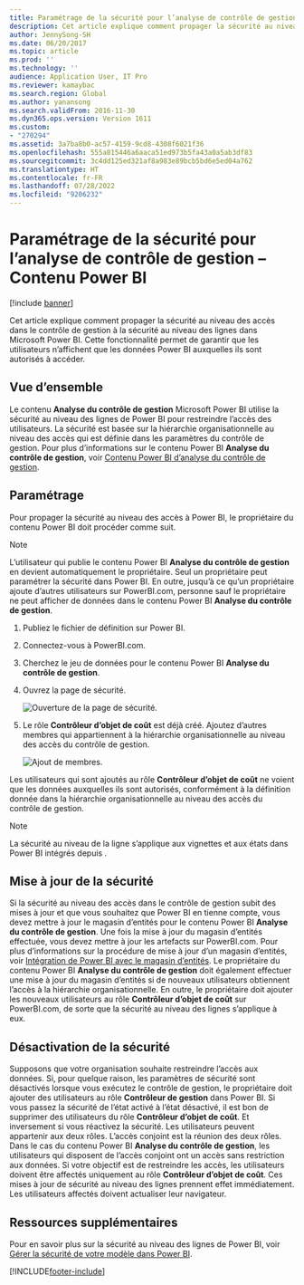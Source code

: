```yaml
---
title: Paramétrage de la sécurité pour l’analyse de contrôle de gestion – Contenu Power BI
description: Cet article explique comment propager la sécurité au niveau des accès dans le contrôle de gestion à la sécurité au niveau des lignes dans Microsoft Power BI.
author: JennySong-SH
ms.date: 06/20/2017
ms.topic: article
ms.prod: ''
ms.technology: ''
audience: Application User, IT Pro
ms.reviewer: kamaybac
ms.search.region: Global
ms.author: yanansong
ms.search.validFrom: 2016-11-30
ms.dyn365.ops.version: Version 1611
ms.custom:
- "270294"
ms.assetid: 3a7ba8b0-ac57-4159-9cd8-4308f6021f36
ms.openlocfilehash: 555a815446a6aaca51ed973b5fa43a0a5ab3df83
ms.sourcegitcommit: 3c4dd125ed321af8a983e89bcb5bd6e5ed04a762
ms.translationtype: HT
ms.contentlocale: fr-FR
ms.lasthandoff: 07/28/2022
ms.locfileid: "9206232"
---
```

# <a name="set-up-security-for-the-cost-accounting-analysis-power-bi-content"></a>Paramétrage de la sécurité pour l’analyse de contrôle de gestion – Contenu Power BI

[!include [banner](../includes/banner.md)]

Cet article explique comment propager la sécurité au niveau des accès dans le contrôle de gestion à la sécurité au niveau des lignes dans Microsoft Power BI. Cette fonctionnalité permet de garantir que les utilisateurs n’affichent que les données Power BI auxquelles ils sont autorisés à accéder.

## <a name="overview"></a>Vue d’ensemble

Le contenu **Analyse du contrôle de gestion** Microsoft Power BI utilise la sécurité au niveau des lignes de Power BI pour restreindre l’accès des utilisateurs. La sécurité est basée sur la hiérarchie organisationnelle au niveau des accès qui est définie dans les paramètres du contrôle de gestion. Pour plus d’informations sur le contenu Power BI **Analyse du contrôle de gestion**, voir [Contenu Power BI d’analyse du contrôle de gestion](cost-accounting-analysis-content-pack.md).

## <a name="setup"></a>Paramétrage
Pour propager la sécurité au niveau des accès à Power BI, le propriétaire du contenu Power BI doit procéder comme suit.

> [!NOTE]
> L’utilisateur qui publie le contenu Power BI **Analyse du contrôle de gestion** en devient automatiquement le propriétaire. Seul un propriétaire peut paramétrer la sécurité dans Power BI. En outre, jusqu’à ce qu’un propriétaire ajoute d’autres utilisateurs sur PowerBI.com, personne sauf le propriétaire ne peut afficher de données dans le contenu Power BI **Analyse du contrôle de gestion**.

1. Publiez le fichier de définition sur Power BI.
2. Connectez-vous à PowerBI.com.
3. Cherchez le jeu de données pour le contenu Power BI **Analyse du contrôle de gestion**.
4. Ouvrez la page de sécurité.

    ![Ouverture de la page de sécurité.](./media/CA-picture-1.png)

5. Le rôle **Contrôleur d’objet de coût** est déjà créé. Ajoutez d’autres membres qui appartiennent à la hiérarchie organisationnelle au niveau des accès du contrôle de gestion.

    ![Ajout de membres.](./media/CA-picture-2.png)

Les utilisateurs qui sont ajoutés au rôle **Contrôleur d’objet de coût** ne voient que les données auxquelles ils sont autorisés, conformément à la définition donnée dans la hiérarchie organisationnelle au niveau des accès du contrôle de gestion.

> [!NOTE]
> La sécurité au niveau de la ligne s’applique aux vignettes et aux états dans Power BI intégrés depuis .

## <a name="updating-security"></a>Mise à jour de la sécurité
Si la sécurité au niveau des accès dans le contrôle de gestion subit des mises à jour et que vous souhaitez que Power BI en tienne compte, vous devez mettre à jour le magasin d’entités pour le contenu Power BI **Analyse du contrôle de gestion**. Une fois la mise à jour du magasin d’entités effectuée, vous devez mettre à jour les artefacts sur PowerBI.com. Pour plus d’informations sur la procédure de mise à jour d’un magasin d’entités, voir [Intégration de Power BI avec le magasin d’entités](power-bi-integration-entity-store.md#update-entity-store). Le propriétaire du contenu Power BI **Analyse du contrôle de gestion** doit également effectuer une mise à jour du magasin d’entités si de nouveaux utilisateurs obtiennent l’accès à la hiérarchie organisationnelle. En outre, le propriétaire doit ajouter les nouveaux utilisateurs au rôle **Contrôleur d’objet de coût** sur PowerBI.com, de sorte que la sécurité au niveau des lignes s’applique à eux.

## <a name="disabling-security"></a>Désactivation de la sécurité
Supposons que votre organisation souhaite restreindre l’accès aux données. Si, pour quelque raison, les paramètres de sécurité sont désactivés lorsque vous exécutez le contrôle de gestion, le propriétaire doit ajouter des utilisateurs au rôle **Contrôleur de gestion** dans Power BI. Si vous passez la sécurité de l’état activé à l’état désactivé, il est bon de supprimer des utilisateurs du rôle **Contrôleur d’objet de coût**. Et inversement si vous réactivez la sécurité. Les utilisateurs peuvent appartenir aux deux rôles. L’accès conjoint est la réunion des deux rôles. Dans le cas du contenu Power BI **Analyse du contrôle de gestion**, les utilisateurs qui disposent de l’accès conjoint ont un accès sans restriction aux données. Si votre objectif est de restreindre les accès, les utilisateurs doivent être affectés uniquement au rôle **Contrôleur d’objet de coût**. Ces mises à jour de sécurité au niveau des lignes prennent effet immédiatement. Les utilisateurs affectés doivent actualiser leur navigateur.

## <a name="additional-resources"></a>Ressources supplémentaires
Pour en savoir plus sur la sécurité au niveau des lignes de Power BI, voir [Gérer la sécurité de votre modèle dans Power BI](https://powerbi.microsoft.com/documentation/powerbi-admin-rls/#manage-security-on-your-model).


[!INCLUDE[footer-include](../../../includes/footer-banner.md)]
